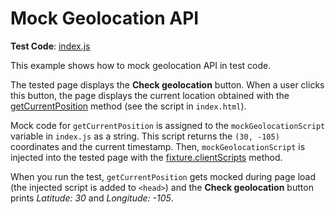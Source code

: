 # Mock Geolocation API

**Test Code**: [index.js](index.js)

This example shows how to mock geolocation API in test code.

The tested page displays the **Check geolocation** button. When a user clicks this button, the page displays the current location obtained with the [getCurrentPosition](https://developer.mozilla.org/en-US/docs/Web/API/Geolocation/getCurrentPosition) method (see the script in `index.html`).

Mock code for `getCurrentPosition` is assigned to the `mockGeolocationScript` variable in `index.js` as a string. This script returns the `(30, -105)` coordinates and the current timestamp. Then, `mockGeolocationScript` is injected into the tested page with the [fixture.clientScripts](https://devexpress.github.io/testcafe/documentation/test-api/test-code-structure.html#inject-scripts-into-tested-pages) method.

When you run the test, `getCurrentPosition` gets mocked during page load (the injected script is added to `<head>`) and the **Check geolocation** button prints *Latitude: 30* and *Longitude: -105*.